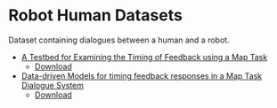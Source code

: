 # Robot Human Datasets

Dataset containing dialogues between a human and a robot.

* [A Testbed for Examining the Timing of Feedback using a Map Task](http://www.speech.kth.se/prod/publications/files/3761.pdf)
  - [Download](http://www.speech.kth.se/maptask/training_set_11Nov2014.zip)
* [Data-driven Models for timing feedback responses in a Map Task Dialogue System](http://www.sciencedirect.com/science/article/pii/S0885230814000151)
  - [Download](http://www.speech.kth.se/maptask/user_evaluation_set_11Nov2014.zip)

